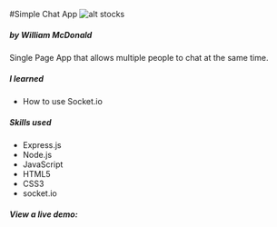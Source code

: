 #Simple Chat App
![alt stocks](https://github.com/ginoskotheon/stockapp/blob/master/talking-mouth.png)
##### by William McDonald

Single Page App that allows multiple people to chat at the same time.

##### I learned

 - How to use Socket.io


##### Skills used

 - Express.js
 - Node.js
 - JavaScript
 - HTML5
 - CSS3
 - socket.io


##### View a live demo:
